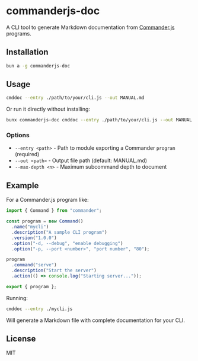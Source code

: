 # commanderjs-doc

A CLI tool to generate Markdown documentation from [Commander.js](https://github.com/tj/commander.js) programs.

## Installation

```bash
bun a -g commanderjs-doc
```

## Usage

```bash
cmddoc --entry ./path/to/your/cli.js --out MANUAL.md
```

Or run it directly without installing:

```bash
bunx commanderjs-doc cmddoc --entry ./path/to/your/cli.js --out MANUAL.md
```


### Options

- `--entry <path>` - Path to module exporting a Commander `program` (required)
- `--out <path>` - Output file path (default: MANUAL.md)
- `--max-depth <n>` - Maximum subcommand depth to document

## Example

For a Commander.js program like:

```javascript
import { Command } from "commander";

const program = new Command()
  .name("mycli")
  .description("A sample CLI program")
  .version("1.0.0")
  .option("-d, --debug", "enable debugging")
  .option("-p, --port <number>", "port number", "80");

program
  .command("serve")
  .description("Start the server")
  .action(() => console.log("Starting server..."));

export { program };
```

Running:

```bash
cmddoc --entry ./mycli.js
```

Will generate a Markdown file with complete documentation for your CLI.

## License

MIT

